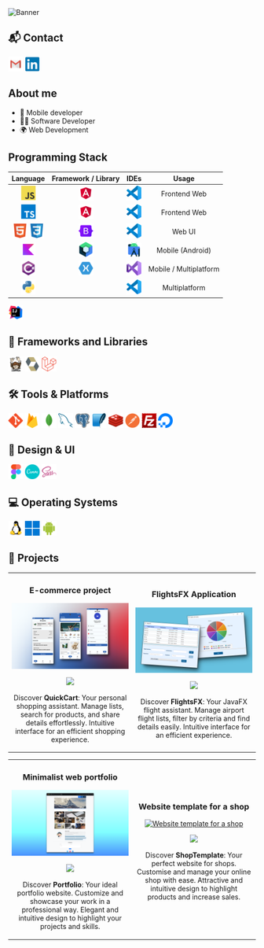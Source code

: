 <img src="https://github.com/Raurez/Image-repo-profile/blob/main/Raúl_banner.svg" alt="Banner">

## 📬 Contact

[<img src="https://raw.githubusercontent.com/Raurez/Image-repo-profile/main/icons/gmail/gmail-old-svgrepo-com.svg" alt="Gmail" title="Gmail" height="30"/>](mailto:raurambot@gmail.com) 
[<img src="https://raw.githubusercontent.com/Raurez/Image-repo-profile/main/icons/linkedin/linkedin-original.svg" alt="LinkedIn" title="LinkedIn" height="30"/>](https://www.linkedin.com/in/ra%C3%BAl-ram%C3%ADrez-botella-998523302/)

## About me 

- 📲 Mobile developer
- 👨‍💻 Software Developer      
- 🌍 Web Development

## Programming Stack

<p align="center">
<table>
  <thead>
    <tr>
      <th>Language</th>
      <th>Framework / Library</th>
      <th>IDEs</th>
      <th>Usage</th>
    </tr>
  </thead>
  <tbody>
    <tr>
      <td align="center">
        <img src="https://raw.githubusercontent.com/Raurez/Image-repo-profile/main/icons/javascript/javascript-original.svg" title="JavaScript" height="30"/>
      </td>
      <td align="center">
        <img src="https://raw.githubusercontent.com/Raurez/Image-repo-profile/main/icons/angular/angular-original.svg" title="Angular" height="30"/>
      </td>
       <td align="center">
        <img src="https://raw.githubusercontent.com/Raurez/Image-repo-profile/main/icons/vscode/vscode-original.svg" alt="VS Code" title="Visual Studio Code" height="30"/>
      </td>
      <td align="center">Frontend Web</td>
    </tr>
    <tr>
      <td align="center">
        <img src="https://raw.githubusercontent.com/Raurez/Image-repo-profile/main/icons/typescript/typescript-original.svg" title="TypeScript" height="30"/>
      </td>
      <td align="center">
        <img src="https://raw.githubusercontent.com/Raurez/Image-repo-profile/main/icons/angular/angular-original.svg" title="Angular" height="30"/>
      </td>
      <td align="center">
        <img src="https://raw.githubusercontent.com/Raurez/Image-repo-profile/main/icons/vscode/vscode-original.svg" alt="VS Code" title="Visual Studio Code" height="30"/>
      </td>
      <td align="center">Frontend Web</td>
    </tr>
    <tr>
      <td align="center">
        <img src="https://raw.githubusercontent.com/Raurez/Image-repo-profile/main/icons/html5/html5-original.svg" title="HTML5" height="30"/>
        <img src="https://raw.githubusercontent.com/Raurez/Image-repo-profile/main/icons/css3/css3-original.svg" title="CSS3" height="30"/>
      </td>
      <td align="center">
        <img src="https://raw.githubusercontent.com/Raurez/Image-repo-profile/main/icons/bootstrap/bootstrap-original.svg" title="Bootstrap" height="30"/>
      </td>
        <td align="center">
        <img src="https://raw.githubusercontent.com/Raurez/Image-repo-profile/main/icons/vscode/vscode-original.svg" alt="VS Code" title="Visual Studio Code" height="30"/>
      </td>
      <td align="center">Web UI</td>
    </tr>
    <tr>
      <td align="center">
        <img src="https://raw.githubusercontent.com/Raurez/Image-repo-profile/main/icons/kotlin/kotlin-original.svg" title="Kotlin" height="30"/>
      </td>
      <td align="center">
        <img src="https://raw.githubusercontent.com/Raurez/Image-repo-profile/main/icons/jetpackcompose/jetpackcompose-original.svg" title="Jetpack Compose" height="30"/>
      </td>
       <td align="center">
        <img src="https://raw.githubusercontent.com/Raurez/Image-repo-profile/main/icons/androidstudio/androidstudio-original.svg" alt="Android Studio" title="Android Studio" height="30"/>
      </td>
      <td align="center">Mobile (Android)</td>
    </tr>
    <tr>
      <td align="center">
        <img src="https://raw.githubusercontent.com/Raurez/Image-repo-profile/main/icons/csharp/csharp-original.svg" title="C#" height="30"/>
      </td>
      <td align="center">
        <img src="https://raw.githubusercontent.com/Raurez/Image-repo-profile/main/icons/xamarin/xamarin-original.svg" title="Xamarin" height="30"/>
      </td>
      <td align="center">
        <img src="https://raw.githubusercontent.com/Raurez/Image-repo-profile/main/icons/visualstudio/visualstudio-original.svg" alt="Visual Studio" title="Visual Studio" height="30"/>
      </td>
      <td align="center">Mobile / Multiplatform</td>
    </tr>
        <tr>
      <td align="center">
        <img src="https://raw.githubusercontent.com/Raurez/Image-repo-profile/main/icons/python/python-original.svg" alt="Python" title="Python" height="30"/>
      </td>
      <td align="center">
      </td>
        <td align="center">
        <img src="https://raw.githubusercontent.com/Raurez/Image-repo-profile/main/icons/vscode/vscode-original.svg" alt="VS Code" title="Visual Studio Code" height="30"/>
      </td>
      <td align="center">Multiplatform</td>
    </tr>
  </tbody>
</table>
</p>

<img src="https://raw.githubusercontent.com/Raurez/Image-repo-profile/main/icons/intellij/intellij-original.svg" alt="IntelliJ IDEA" title="IntelliJ IDEA" height="30"/>

## 🧩 Frameworks and Libraries

[<img src="https://raw.githubusercontent.com/Raurez/Image-repo-profile/main/icons/composer/composer-original.svg" alt="Composer" title="Composer" height="30"/>](#)
[<img src="https://raw.githubusercontent.com/Raurez/Image-repo-profile/main/icons/hibernate/hibernate-original.svg" alt="Hibernate" title="Hibernate" height="30"/>](#)
[<img src="https://raw.githubusercontent.com/Raurez/Image-repo-profile/main/icons/laravel/laravel-original.svg" alt="Laravel" title="Laravel" height="30"/>](#)

## 🛠️ Tools & Platforms

[<img src="https://raw.githubusercontent.com/Raurez/Image-repo-profile/main/icons/git/git-original.svg" alt="Git" title="Git" height="30"/>](#)
[<img src="https://raw.githubusercontent.com/Raurez/Image-repo-profile/main/icons/firebase/firebase-original.svg" alt="Firebase" title="Firebase" height="30"/>](#)
[<img src="https://raw.githubusercontent.com/Raurez/Image-repo-profile/main/icons/mongodb/mongodb-original.svg" alt="MongoDB" title="MongoDB" height="30"/>](#)
[<img src="https://raw.githubusercontent.com/Raurez/Image-repo-profile/main/icons/mysql/mysql-original.svg" alt="MySQL" title="MySQL" height="30"/>](#)
[<img src="https://raw.githubusercontent.com/Raurez/Image-repo-profile/main/icons/postgresql/postgresql-original.svg" alt="PostgreSQL" title="PostgreSQL" height="30"/>](#)
[<img src="https://raw.githubusercontent.com/Raurez/Image-repo-profile/main/icons/sqlite/sqlite-original.svg" alt="SQLite" title="SQLite" height="30"/>](#)
[<img src="https://raw.githubusercontent.com/Raurez/Image-repo-profile/main/icons/redis/redis-original.svg" alt="Redis" title="Redis" height="30"/>](#)
[<img src="https://raw.githubusercontent.com/Raurez/Image-repo-profile/main/icons/postman/postman-original.svg" alt="Postman" title="Postman" height="30"/>](#)
[<img src="https://raw.githubusercontent.com/Raurez/Image-repo-profile/main/icons/filezilla/filezilla-original.svg" alt="FileZilla" title="FileZilla" height="30"/>](#)
[<img src="https://raw.githubusercontent.com/Raurez/Image-repo-profile/main/icons/digitalocean/digitalocean-original.svg" alt="DigitalOcean" title="DigitalOcean" height="30"/>](#)

## 🎨 Design & UI

[<img src="https://raw.githubusercontent.com/Raurez/Image-repo-profile/main/icons/figma/figma-original.svg" alt="Figma" title="Figma" height="30"/>](#)
[<img src="https://raw.githubusercontent.com/Raurez/Image-repo-profile/main/icons/canva/canva-original.svg" alt="Canva" title="Canva" height="30"/>](#)
[<img src="https://raw.githubusercontent.com/Raurez/Image-repo-profile/main/icons/sass/sass-original.svg" alt="Sass" title="Sass" height="30"/>](#)

## 💻 Operating Systems

[<img src="https://raw.githubusercontent.com/Raurez/Image-repo-profile/main/icons/linux/linux-original.svg" alt="Linux" title="Linux" height="30"/>](#)
[<img src="https://raw.githubusercontent.com/Raurez/Image-repo-profile/main/icons/windows11/windows11-original.svg" alt="Windows 11" title="Windows 11" height="30"/>](#)
[<img src="https://raw.githubusercontent.com/Raurez/Image-repo-profile/main/icons/android/android-original.svg" alt="Android" title="Android" height="30"/>](#)

## 📁 Projects

<table>
  <tr>
    <td width="50%">
      <h3 align="center">E-commerce project</h3>
      <div align="center">
        <a href="https://github.com/Raurez/E-commerce_project" target="_blank">
          <img src="https://github.com/Raurez/Image-repo-profile/blob/main/Mockpu_play_store%20L.png" width="350" alt="E-commerce project">
        </a>
        <p>
          <a href="https://github.com/Raurez/E-commerce_project" target="_blank">
            <img src="https://img.shields.io/badge/CODE-ff9?style=for-the-badge&logo=github&logoColor=black">
          </a>
        </p>
        <p>Discover <strong>QuickCart</strong>: Your personal shopping assistant. Manage lists, search for products, and share details effortlessly. Intuitive interface for an efficient shopping experience.</p>
      </div>                                                                                   
    </td>
    <td width="50%">
      <h3 align="center">FlightsFX Application</h3>
      <div align="center">
        <a href="https://github.com/Raurez/FlightsFX_Application" target="_blank">
          <img src="https://github.com/Raurez/Image-repo-profile/blob/main/Fly_FX.png" width="350" alt="FlightsFX Application">
        </a>
        <p>
          <a href="https://github.com/Raurez/FlightsFX_Application" target="_blank">
            <img src="https://img.shields.io/badge/CODE-ff9?style=for-the-badge&logo=github&logoColor=black">
          </a>
        </p>
        <p>Discover <strong>FlightsFX</strong>: Your JavaFX flight assistant. Manage airport flight lists, filter by criteria and find details easily. Intuitive interface for an efficient experience.</p>
      </div>                                                             
    </td>  
  </tr>
</table>

<table>
  <tr>
    <td width="50%">
      <h3 align="center">Minimalist web portfolio</h3>
      <div align="center">
        <a href="https://github.com/Raurez/Minimalist_web_portfolio" target="_blank">
          <img src="https://github.com/Raurez/Image-repo-profile/blob/main/portafolio_minimalista.png" width="350" alt="Minimalist web portfolio">
        </a>
        <p>
          <a href="https://github.com/Raurez/Minimalist_web_portfolio" target="_blank">
            <img src="https://img.shields.io/badge/CODE-ff9?style=for-the-badge&logo=github&logoColor=black">
          </a>
        </p>
        <p>Discover <strong>Portfolio</strong>: Your ideal portfolio website. Customize and showcase your work in a professional way. Elegant and intuitive design to highlight your projects and skills.</p>
      </div>                                                                                 
    </td>
    <td width="50%">
      <h3 align="center">Website template for a shop</h3>
      <div align="center">
        <a href="https://github.com/Raurez/Website_template_for_a_shop" target="_blank">
          <img src="https://github.com/Raurez/Image-repo-profile/blob/main/shop_templete.png" width="350" alt="Website template for a shop">
        </a>
        <p>
          <a href="https://github.com/Raurez/Website_template_for_a_shop" target="_blank">
            <img src="https://img.shields.io/badge/CODE-ff9?style=for-the-badge&logo=github&logoColor=black">
          </a>
        </p>
        <p>Discover <strong>ShopTemplate</strong>: Your perfect website for shops. Customise and manage your online shop with ease. Attractive and intuitive design to highlight products and increase sales.</p>
      </div>                                                                                
    </td>
  </tr>
</table>
</div>
<br>
